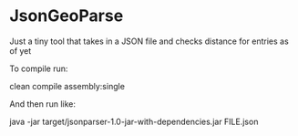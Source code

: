 # JsonGeoParse

Just a tiny tool that takes in a JSON file and checks distance for entries as
of yet

To compile run:

clean compile assembly:single

And then run like:

java -jar target/jsonparser-1.0-jar-with-dependencies.jar FILE.json

